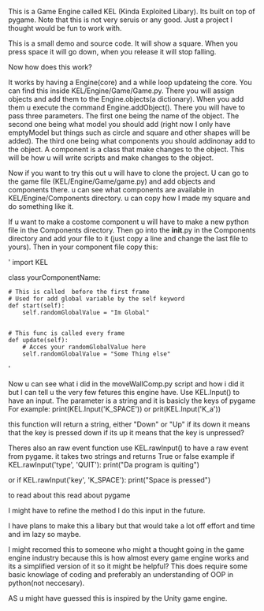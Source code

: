 This is a Game Engine called KEL (Kinda Exploited Libary). Its built on top of pygame. Note that this is not very seruis or any good. Just a project I 
thought would be fun to work with.

This is a small demo and source code. It will show a square. When you press space it will go down, when you release it will stop falling.


Now how does this work?

It works by having a Engine(core) and a while loop updateing the core. You can find this inside KEL/Engine/Game/Game.py. There you will assign objects
and add them to the Engine.objects(a dictionary).
When you add them u execute the command Engine.addObject(). There you will have to pass three parameters. The first one being the name of the object.
The second one being what model you should add (right now I only have emptyModel but things such as circle and square and other shapes will be added).
The third one being what components you should addinonay add to the object. A component is a class that make changes to the object. This will be how u
will write scripts and make changes to the object.


Now if you want to try this out u will have to clone the project.
U can go to the game file (KEL/Engine/Game/game.py) and add objects and components there.
u can see what components are available in KEL/Engine/Components directory. u can copy how I made my square and do something like it.

If u want to make a costome component u will have to make a new python file in the Components directory. Then go into the __init__.py in the Components directory
and add your file to it (just copy a line and change the last file to yours). Then in your component file copy this:

'
import KEL

class yourComponentName:

    # This is called  before the first frame
    # Used for add global variable by the self keyword
    def start(self):
        self.randomGlobalValue = "Im Global"


    # This func is called every frame
    def update(self):
        # Acces your randomGlobalValue here
        self.randomGlobalValue = "Some Thing else"


'

Now u can see what i did in the moveWallComp.py script and how i did it but I can tell u the very few fetures this engine have.
Use KEL.Input() to have an input. The parameter is a string and it is basicly the keys of pygame
For example:
print(KEL.Input('K_SPACE'))
or
prit(KEL.Input('K_a'))

this function will return a string, either "Down" or "Up"
if its down it means that the key is pressed down
if its up it means that the key is unpressed?

Theres also an raw event function
use KEL.rawInput() to have a raw event from pygame. it takes two strings and returns True or false
example
if KEL.rawInput('type', 'QUIT'):
    print("Da program is quiting")

or
if KEL.rawInput('key', 'K_SPACE'):
    print("Space is pressed")

to read about this read about pygame

I might have to refine the method I do this input in the future.



I have plans to make this a libary but that would take a lot off effort and time and im lazy so maybe.



I might recomed this to someone who might a thought going in the game engine industry because this is 
how almost every game engine works and its a simplified version of it so it might be helpful? This does require some basic knowlage of coding
and preferably an understanding of OOP in python(not neccesary).


AS u might have guessed this is inspired by the Unity game engine.
